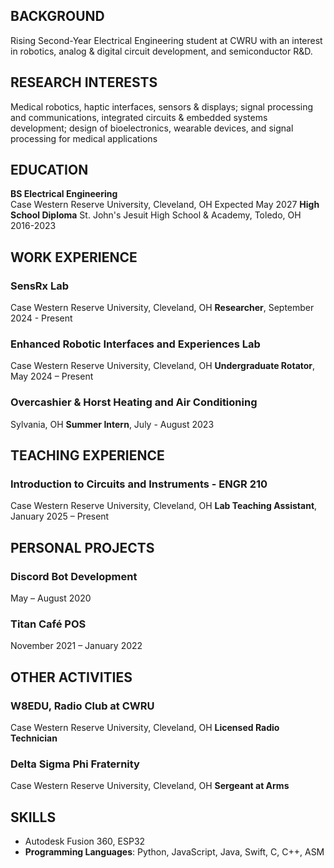 ## BACKGROUND
Rising Second-Year Electrical Engineering student at CWRU with an interest in robotics, analog & digital circuit development, and semiconductor R&D.
## RESEARCH INTERESTS
Medical robotics, haptic interfaces, sensors & displays; signal processing and communications, integrated circuits & embedded systems development; design of bioelectronics, wearable devices, and signal processing for medical applications
## EDUCATION
**BS Electrical Engineering**  
Case Western Reserve University, Cleveland, OH
Expected May 2027 
**High School Diploma**
St. John's Jesuit High School & Academy, Toledo, OH
2016-2023
## WORK EXPERIENCE
### SensRx Lab
Case Western Reserve University, Cleveland, OH
**Researcher**, September 2024 - Present
### Enhanced Robotic Interfaces and Experiences Lab
Case Western Reserve University, Cleveland, OH
**Undergraduate Rotator**, May 2024 – Present
### Overcashier & Horst Heating and Air Conditioning
Sylvania, OH
**Summer Intern**, July - August 2023
## TEACHING EXPERIENCE
### Introduction to Circuits and Instruments - ENGR 210
Case Western Reserve University, Cleveland, OH
**Lab Teaching Assistant**, January 2025 – Present
## PERSONAL PROJECTS
### Discord Bot Development  
May – August 2020
### Titan Café POS  
November 2021 – January 2022
## OTHER ACTIVITIES
### W8EDU, Radio Club at CWRU
Case Western Reserve University, Cleveland, OH
**Licensed Radio Technician**
### Delta Sigma Phi Fraternity
Case Western Reserve University, Cleveland, OH
**Sergeant at Arms**
## SKILLS
- Autodesk Fusion 360, ESP32
- **Programming Languages**: Python, JavaScript, Java, Swift, C, C++, ASM